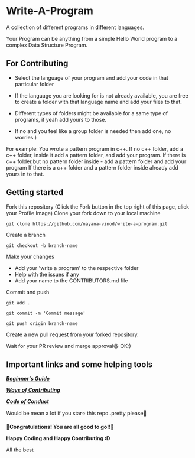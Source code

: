 # Write-A-Program
A collection of different programs in different languages.

Your Program can be anything from a simple Hello World program to a complex Data Structure Program.

## For Contributing
* Select the language of your program and add your code in that particular folder
* If the language you are looking for is not already available, you are free to create a folder with that language name and add your files to that.

* Different types of folders might be available for a same type of programs, if yeah add yours to those. 
* If no and you feel like a group folder is needed then add one, no worries:)

For example:
      You wrote a pattern program in c++. 
       If no c++ folder, add a c++ folder, inside it add a pattern folder, and add your program.
       If there is c++ folder,but no pattern folder inside - add a pattern folder and add your program
       If there is a c++ folder and a pattern folder inside already add yours in to that.
   
## Getting started

Fork this repository (Click the Fork button in the top right of this page, click your Profile Image)
Clone your fork down to your local machine

    git clone https://github.com/nayana-vinod/write-a-program.git

Create a branch

    git checkout -b branch-name

Make your changes
    
 - Add your 'write a program' to the respective folder
 - Help with the issues if any
 - Add your name to the CONTRIBUTORS.md file

Commit and push

    git add .

    git commit -m 'Commit message'

    git push origin branch-name

Create a new pull request from your forked repository.

Wait for your PR review and merge approval:smiley: OK:)


## Important links and some helping tools

[_**Beginner's Guide**_](BEGINNER_GUIDE.md)

[_**Ways of Contributing**_](CONTRIBUTING.md)

[_**Code of Conduct**_](CODE_OF_CONDUCT.md)


Would be mean a lot if you star⭐ this repo..pretty please💛

🎉**Congratulations! You are all good to go!!**🎉

**Happy Coding and Happy Contributing :D**

              
All the best 
